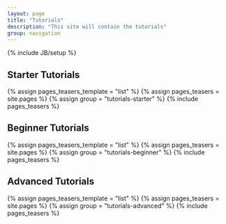 ```yaml
---
layout: page
title: "Tutorials"
description: "This site will contain the tutorials"
group: navigation
---
```

{% include JB/setup %}

## Starter Tutorials
{% assign pages_teasers_template = "list" %}
{% assign pages_teasers = site.pages %}
{% assign group = "tutorials-starter" %}
{% include pages_teasers %}

## Beginner Tutorials
{% assign pages_teasers_template = "list" %}
{% assign pages_teasers = site.pages %}
{% assign group = "tutorials-beginner" %}
{% include pages_teasers %}

## Advanced Tutorials
{% assign pages_teasers_template = "list" %}
{% assign pages_teasers = site.pages %}
{% assign group = "tutorials-advanced" %}
{% include pages_teasers %}